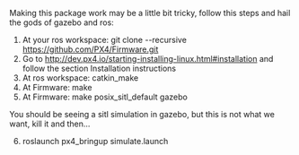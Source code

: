 Making this package work may be a little bit tricky, follow this steps and hail the gods of gazebo and ros: 

1. At your ros workspace: git clone --recursive https://github.com/PX4/Firmware.git
2. Go to http://dev.px4.io/starting-installing-linux.html#installation and follow the section Installation instructions
3. At ros workspace: catkin_make
4. At Firmware: make
5. At Firmware: make posix_sitl_default gazebo

You should be seeing a sitl simulation in gazebo, but this is not what we want, kill it and then...

6. roslaunch px4_bringup simulate.launch
